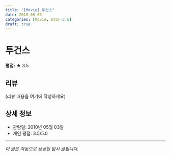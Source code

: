 ```yaml
---
title: "[Movie] 투건스"
date: 2010-05-03
categories: [Movie, Star-3.5]
draft: true
---
```


# 투건스

**평점:** ★ 3.5

## 리뷰

(리뷰 내용을 여기에 작성하세요)

## 상세 정보

- 관람일: 2010년 05월 03일
- 개인 평점: 3.5/5.0

---

*이 글은 자동으로 생성된 임시 글입니다.*
